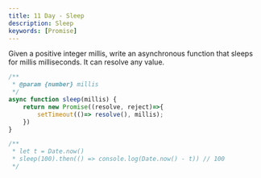 ```yaml
---
title: 11 Day - Sleep
description: Sleep
keywords: [Promise]
---
```

Given a positive integer millis, write an asynchronous function that sleeps for millis milliseconds. It can resolve any value.


```js
/**
 * @param {number} millis
 */
async function sleep(millis) {
    return new Promise((resolve, reject)=>{    
        setTimeout(()=> resolve(), millis);
    })
}

/** 
 * let t = Date.now()
 * sleep(100).then(() => console.log(Date.now() - t)) // 100
 */
```